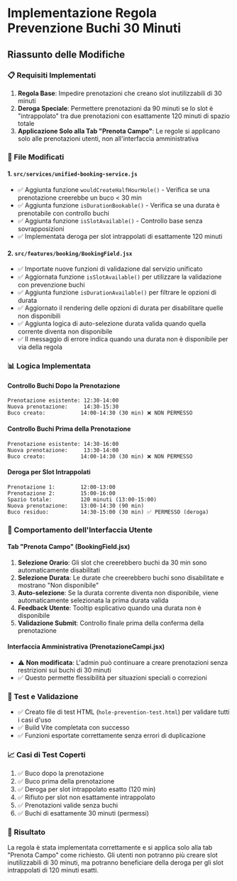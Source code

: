 # Implementazione Regola Prevenzione Buchi 30 Minuti

## Riassunto delle Modifiche

### 📋 Requisiti Implementati

1. **Regola Base**: Impedire prenotazioni che creano slot inutilizzabili di 30 minuti
2. **Deroga Speciale**: Permettere prenotazioni da 90 minuti se lo slot è "intrappolato" tra due prenotazioni con esattamente 120 minuti di spazio totale
3. **Applicazione Solo alla Tab "Prenota Campo"**: Le regole si applicano solo alle prenotazioni utenti, non all'interfaccia amministrativa

### 🔧 File Modificati

#### 1. `src/services/unified-booking-service.js`
- ✅ Aggiunta funzione `wouldCreateHalfHourHole()` - Verifica se una prenotazione creerebbe un buco < 30 min
- ✅ Aggiunta funzione `isDurationBookable()` - Verifica se una durata è prenotabile con controllo buchi
- ✅ Aggiunta funzione `isSlotAvailable()` - Controllo base senza sovrapposizioni
- ✅ Implementata deroga per slot intrappolati di esattamente 120 minuti

#### 2. `src/features/booking/BookingField.jsx`
- ✅ Importate nuove funzioni di validazione dal servizio unificato
- ✅ Aggiornata funzione `isSlotAvailable()` per utilizzare la validazione con prevenzione buchi
- ✅ Aggiunta funzione `isDurationAvailable()` per filtrare le opzioni di durata
- ✅ Aggiornato il rendering delle opzioni di durata per disabilitare quelle non disponibili
- ✅ Aggiunta logica di auto-selezione durata valida quando quella corrente diventa non disponibile
- ✅ Il messaggio di errore indica quando una durata non è disponibile per via della regola

### 📊 Logica Implementata

#### Controllo Buchi Dopo la Prenotazione
```
Prenotazione esistente: 12:30-14:00
Nuova prenotazione:     14:30-15:30
Buco creato:           14:00-14:30 (30 min) ❌ NON PERMESSO
```

#### Controllo Buchi Prima della Prenotazione  
```
Prenotazione esistente: 14:30-16:00
Nuova prenotazione:     13:30-14:00
Buco creato:           14:00-14:30 (30 min) ❌ NON PERMESSO
```

#### Deroga per Slot Intrappolati
```
Prenotazione 1:        12:00-13:00
Prenotazione 2:        15:00-16:00
Spazio totale:         120 minuti (13:00-15:00)
Nuova prenotazione:    13:00-14:30 (90 min)
Buco residuo:          14:30-15:00 (30 min) ✅ PERMESSO (deroga)
```

### 🎯 Comportamento dell'Interfaccia Utente

#### Tab "Prenota Campo" (BookingField.jsx)
1. **Selezione Orario**: Gli slot che creerebbero buchi da 30 min sono automaticamente disabilitati
2. **Selezione Durata**: Le durate che creerebbero buchi sono disabilitate e mostrano "Non disponibile"
3. **Auto-selezione**: Se la durata corrente diventa non disponibile, viene automaticamente selezionata la prima durata valida
4. **Feedback Utente**: Tooltip esplicativo quando una durata non è disponibile
5. **Validazione Submit**: Controllo finale prima della conferma della prenotazione

#### Interfaccia Amministrativa (PrenotazioneCampi.jsx)
- ⚠️ **Non modificata**: L'admin può continuare a creare prenotazioni senza restrizioni sui buchi di 30 minuti
- ✅ Questo permette flessibilità per situazioni speciali o correzioni

### 🧪 Test e Validazione
- ✅ Creato file di test HTML (`hole-prevention-test.html`) per validare tutti i casi d'uso
- ✅ Build Vite completata con successo
- ✅ Funzioni esportate correttamente senza errori di duplicazione

### 📈 Casi di Test Coperti
1. ✅ Buco dopo la prenotazione
2. ✅ Buco prima della prenotazione  
3. ✅ Deroga per slot intrappolato esatto (120 min)
4. ✅ Rifiuto per slot non esattamente intrappolato
5. ✅ Prenotazioni valide senza buchi
6. ✅ Buchi di esattamente 30 minuti (permessi)

### 🎉 Risultato
La regola è stata implementata correttamente e si applica solo alla tab "Prenota Campo" come richiesto. Gli utenti non potranno più creare slot inutilizzabili di 30 minuti, ma potranno beneficiare della deroga per gli slot intrappolati di 120 minuti esatti.
